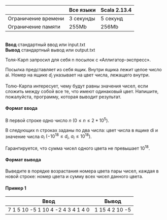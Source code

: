 |          	| Все языки |Scala 2.13.4 	          	|
|---------------------	|--------------	|----------	|
| Ограничение времени 	| 3 секунды    	| 5 секунд 	|
| Ограничение памяти  	| 255Mb        	| 256Mb    	|

\
**Ввод**	стандартный ввод или input.txt  
**Вывод**	стандартный вывод или output.txt

Толя-Карп запросил для себя n посылок с «Аллигатор-экспресс».

Посылка представляет из себя ящик. Внутри ящика лежит целое число ai. Номер на ящике $d_i$ указывает на цвет числа, лежащего внутри.

Толю-Карпа интересует, чему будут равны значения чисел, если сложить между собой все те, что имеют одинаковый цвет. Напишите, пожалуйста, программу, которая выводит результат.

#### Формат ввода ####
В первой строке одно число $n$ $(0 ≤ n ≤ 2*10^5)$.

В следующих n строках заданы по два числа: цвет числа в ящике di и значение числа $a_i$ $(-10^{18} ≤ d_i, \ a_i ≤ 10^{18})$.

Гарантируется, что сумма чисел одного цвета не превышает $10^{18}$.

#### Формат вывода ####
Выведите в порядке возрастания номера цвета пары чисел, каждая в новой строке: номер цвета и сумму всех чисел данного цвета.

#### Пример 1  ####
| Ввод                              	| Вывод          	|
|-----------------------------------	|----------------	|
| 7 1 5 10 -5 1 10 4 -2 4 3 4 1 4 0 	| 1 15 4 2 10 -5 	|
